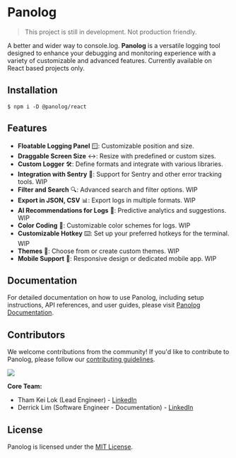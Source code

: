 # Panolog

> This project is still in development. Not production friendly.

A better and wider way to console.log. **Panolog** is a versatile logging tool designed to enhance your debugging and monitoring experience with a variety of customizable and advanced features. Currently available on React based projects only.

## Installation

```
$ npm i -D @panolog/react
```

## Features

- **Floatable Logging Panel** 🪟: Customizable position and size.
- **Draggable Screen Size** ↔️: Resize with predefined or custom sizes.
- **Custom Logger** 🛠️: Define formats and integrate with various libraries.
- **Integration with Sentry** 🔗: Support for Sentry and other error tracking tools. WIP
- **Filter and Search** 🔍: Advanced search and filter options. WIP
- **Export in JSON, CSV** 📊: Export logs in multiple formats. WIP
- **AI Recommendations for Logs** 🤖: Predictive analytics and suggestions. WIP
- **Color Coding** 🎨: Customizable color schemes for logs. WIP
- **Customizable Hotkey** ⌨️: Set up your preferred hotkeys for the terminal. WIP
- **Themes** 🌈: Choose from or create custom themes. WIP
- **Mobile Support** 📱: Responsive design or dedicated mobile app. WIP

## Documentation

For detailed documentation on how to use Panolog, including setup instructions, API references, and user guides, please visit [Panolog Documentation](https://panolog.netlify.app/docs).

## Contributors

We welcome contributions from the community! If you'd like to contribute to Panolog, please follow our [contributing guidelines](https://github.com/keiloktql/panolog/blob/main/CONTRIBUTING.md).

<a href="https://github.com/keiloktql/panolog/graphs/contributors">
  <img src="https://contrib.rocks/image?repo=keiloktql/panolog" />
</a>

**Core Team:**
- Tham Kei Lok (Lead Engineer) - [LinkedIn](https://www.linkedin.com/in/keiloktql/)
- Derrick Lim (Software Engineer - Documentation) - [LinkedIn](https://www.linkedin.com/in/derrick-lim-1986b0206/)

## License

Panolog is licensed under the [MIT License](https://opensource.org/licenses/MIT).
